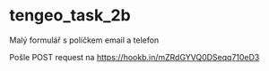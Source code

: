 # tengeo_task_2b

Malý formulář s políčkem email a telefon

Pošle POST request na https://hookb.in/mZRdGYVQ0DSeqq710eD3
